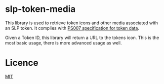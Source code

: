 # slp-token-media

This library is used to retrieve token icons and other media associated with an SLP token. It complies with [PS007 specification for token data](https://github.com/Permissionless-Software-Foundation/specifications/blob/master/ps007-token-data-schema.md).

Given a Token ID, this library will return a URL to the tokens icon. This is the most basic usage, there is more advanced usage as well.

# Licence
[MIT](LICENSE.md)
